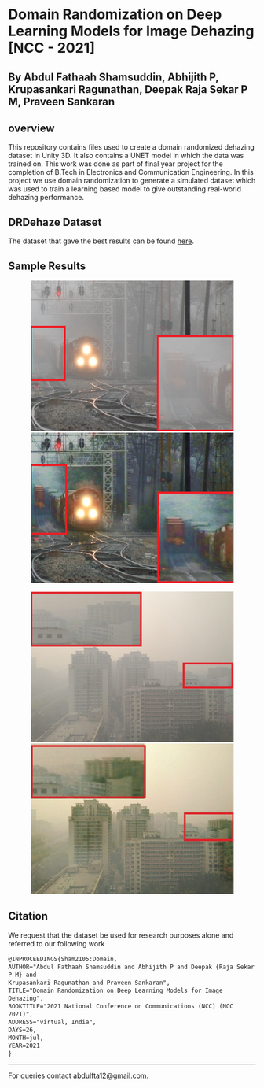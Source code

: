 # Domain Randomization on Deep Learning Models for Image Dehazing [NCC - 2021]


## By Abdul Fathaah Shamsuddin, Abhijith P,  Krupasankari Ragunathan, Deepak Raja Sekar P M, Praveen Sankaran



## overview

This repository contains files used to create a domain randomized dehazing dataset in Unity 3D. It also contains a UNET model in which the data was trained on. This work was done as part of final year project for the completion of B.Tech in Electronics and Communication Engineering.
In this project we use domain randomization to generate a simulated dataset which was used to train a learning based model to give outstanding real-world dehazing performance.

## DRDehaze Dataset

The dataset that gave the best results can be found [here](https://www.kaggle.com/abdulfta/domain-randomized-dehazing-synthetic-data).

## Sample Results

<p align='center'>
<img src="figs/train_input.png" height="306px" width='413px'> 
<img src='figs/train_our.png' height="306px" width='413px' >

</div>

<p align='center'>
<img src='figs/SOTS_input.jpg' height="306px" width='413px' > 
<img src='figs/SOTS_our.jpg' height="306px" width='413px' >

</div>

## Citation

We request that the dataset be used for research purposes alone and referred to our following work
```
@INPROCEEDINGS{Sham2105:Domain,
AUTHOR="Abdul Fathaah Shamsuddin and Abhijith P and Deepak {Raja Sekar P M} and
Krupasankari Ragunathan and Praveen Sankaran",
TITLE="Domain Randomization on Deep Learning Models for Image Dehazing",
BOOKTITLE="2021 National Conference on Communications (NCC) (NCC 2021)",
ADDRESS="virtual, India",
DAYS=26,
MONTH=jul,
YEAR=2021
}
```

---
For queries contact [abdulfta12@gmail.com](abdulfta12@gmail.com).
